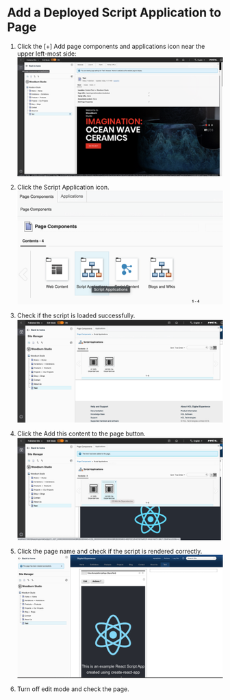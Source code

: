 # Add a Deployed Script Application to Page

1. Click the [+] Add page components and applications icon near the upper left-most side:
   ![Click to open the shelf](../../images/12AddPageComponents.png)

2. Click the Script Application icon.
   ![Choose script applications](../../images/13ClickScriptApp.png)

3. Check if the script is loaded successfully.
   ![Script application selector](../../images/14EducSampleScriptApp.png)

4. Click the Add this content to the page button.
   ![Add this content to the page](../../images/15AddContent.png)

5. Click the page name and check if the script is rendered correctly.
   ![Script application added to the page](../../images/16LoadTestPage.png)

6. Turn off edit mode and check the page.
